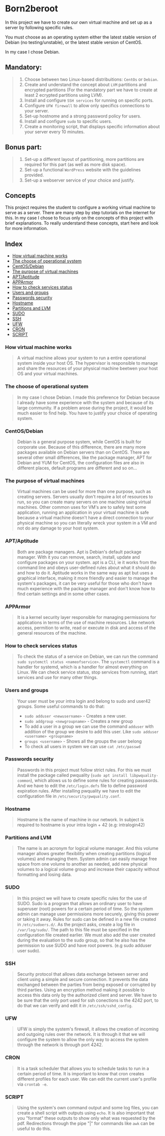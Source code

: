 # Born2beroot
In this project we have to create our own virtual machine and set up as a server by following specific rules. 

You must choose as an operating system either the latest stable version of Debian (no
testing/unstable), or the latest stable version of CentOS.

In my case I chose Debian.

## Mandatory:
> 1. Choose between two Linux-based distribuitions: `CentOs` or `Debian`.
> 2. Create and understand the concept about `LVM` partitions and encrypted partitions (For the mandatory part we have to create at least 2 ecrypted partitions using LVM).
> 3. Install and configure `SSH services` for running on specific ports.
> 4. Configure `UFW firewall` to allow only specifics connections to your server.
> 5. Set-up hostnome and a strong password policy for users.
> 6. Install and configure `sudo` to specific users.
> 7. Create a monitoring script, that displays specific information about your server every 10 minutes.

## Bonus part:
> 1. Set-up a different layout of partitioning, more partitions are required for this part (as well as more disk space).
> 2. Set-up a functional `WordPress` website with the guidelines provided.
> 3. Set-up a webserver service of your choice and justify.

## Concepts

This project requires the student to configure a working virtual machine to serve as a server. There are many step by step tutorials on the internet for this. In my case I chose to focus only on the concepts of this project with brief explanations. To really understand these concepts, start here and look for more information.

## Index
  - [How virtual machine works](#how-virtual-machine-works)
   - [The choose of operational system](#the-choose-of-operational-system)
   - [CentOS/Debian](#centosdebian)
   - [The purpose of virtual machines](#the-purpose-of-virtual-machines)
   - [APT/Aptitude](#aptaptitude)
   - [APPArmor](#apparmor)
   - [How to check services status](#how-to-check-services-status)
   - [Users and groups](#users-and-groups)
   - [Passwords security](#passwords-security)
   - [Hostname](#hostname)
   - [Partitions and LVM](#partitions-and-lvm)
   - [SUDO](#sudo)
   - [SSH](#ssh)
   - [UFW](#ufw)
   - [CRON](#cron)
   - [SCRIPT](#script)

### How virtual machine works
> A virtual machine allows your system to run a entire operational system inside your host OS. The hypervisor is responsible to manage and share the resources of your physical machine beetwen your host OS and your virtual machines.

### The choose of operational system
> In my case I chose Debian. I made this preference for Debian because I already have some experience with the system and because of its large community. If a problem arose during the project, it would be much easier to find help. You have to justify your choice of operating system.

### CentOS/Debian
> Debian is a general purpose system, while CentOS is built for corporate use. Because of this difference, there are many more packages available on Debian servers than on CentOS. There are several other small differences, like the package manager, APT for Debian and YUM for CentOS, the configuration files are also in different places, default programs are different and so on...

### The purpose of virtual machines
> Virtual machines can be used for more than one purpose, such as creating servers. Servers usually don't require a lot of resources to run, so you can create many servers on one machine using virtual machines. Other common uses for VM's are to safely test some application, running an application in your virtual machine is safe because a virtual machine doesn't have a direct connection to your physical machine so you can literally wreck your system in a VM and not do any damage to your host system.

### APT/Aptitude
> Both are package managers. Apt is Debian's default package manager. With it you can remove, search, install, update and configure packages on your system. apt is a CLI, ie it works from the command line and obeys user-defined rules about what it should do and how to do it. Aptitude works in the same way as apt but uses a graphical interface, making it more friendly and easier to manage the system's packages, it can be very useful for those who don't have much experience with the package manager and don't know how to find certain settings and in some other cases.

### APPArmor
> It is a kernel security layer responsible for managing permissions for applications in terms of the use of machine resources. Like network access, permition to write, read or execute in disk and access of the general resources of the machine. 

### How to check services status
> To check the status of a service on Debian, we can run the command `sudo systemctl status <nameofservice>`. The `systemctl` command is a handler for systemd, which is a handler for almost everything on Linux. We can check service status, stop services from running, start services and use for many other things.

### Users and groups
> Your user must be your intra login and belong to sudo and user42 groups.
> Some useful commands to do that:
> - `sudo adduser <newusername>` - Creates a new user.
> - `sudo addgroup <newgroupname>` - Creates a new group 
> - To add a user in a group we can use the command `adduser` with addition of the group we desire to add this user. Like `sudo adduser <username> <groupname>`
> - `groups <username>` - Shows all the groups the user belong
> - To check all users in system we can use `cat /etc/passwd`

### Passwords security
> Passwords in this project must follow strict rules. For this we must install the package called pwquality (`sudo apt install libpwquality-common`), which allows us to define some rules for creating passwords. And we have to edit the `/etc/login.defs` file to define password expiration rules. After installing pwquality we have to edit the configuration file in `/etc/security/pwquality.conf`.

### Hostname
> Hostname is the name of machine in our network. In subject is required to hostname is your intra login + 42 (e.g: intralogin42)

### Partitions and LVM
> The name is an acronym for logical volume manager. And this volume manager allows greater flexibility when creating partitions (logical volumes) and managing them. System admin can easily manage free space from one volume to another as needed, add new physical volumes to a logical volume group and increase their capacity without formatting and losing data.

### SUDO
> In this project we will have to create specific rules for the use of SUDO. Sudo is a program that allows an ordinary user to have superuser (root) powers for a certain period of time. So the system admin can manage user permissions more securely, giving this power or taking it away. Rules for sudo can be defined in a new file created in `/etc/sudoers.d/`. As the project asks, create a log file in `/var/log/sudo/`. The path to this file must be specified in the configuration file created earlier. We must also add the user created during the evaluation to the sudo group, so that he also has the permission to use SUDO and have root powers. (e.g sudo adduser user sudo).

### SSH
> Security protocol that allows data exchange between server and client using a simple and secure connection. It prevents the data exchanged between the parties from being exposed or corrupted by third parties. Using an encryption method making it possible to access this data only by the authorized client and server. We have to be sure that the only port used for ssh conections is the 4242 port, to do that we can verify and edit it in `/etc/ssh/sshd_config`.

### UFW
> UFW is simply the system's firewall, it allows the creation of incoming and outgoing rules over the network. It is through it that we will configure the system to allow the only way to access the system through the network is through port 4242.

### CRON
> It is a task scheduler that allows you to schedule tasks to run in a certain period of time. It is important to know that cron creates different profiles for each user. We can edit the current user's profile via `crontab -e`.

### SCRIPT
> Using the system's own command output and some log files, you can create a shell script with outputs using `echo`. It is also important that you "format" these outputs to show only what was requested by the pdf. Redirections through the pipe "|" for commands like `awk` can be useful to do this.
